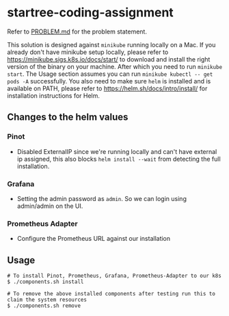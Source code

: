 # startree-coding-assignment

Refer to [PROBLEM.md](./PROBLEM.md) for the problem statement.

This solution is designed against `minikube` running locally on a Mac. If you already don't have minikube setup locally, please refer to https://minikube.sigs.k8s.io/docs/start/ to download and install the right version of the binary on your machine. After which you need to run `minikube start`. The Usage section assumes you can run `minikube kubectl -- get pods -A` successfully. You also need to make sure `helm` is installed and is available on PATH, please refer to https://helm.sh/docs/intro/install/ for installation instructions for Helm.

## Changes to the helm values
### Pinot
- Disabled ExternalIP since we're running locally and can't have external ip assigned, this also blocks `helm install --wait` from detecting the full installation.

### Grafana
- Setting the admin password as `admin`. So we can login using admin/admin on the UI.

### Prometheus Adapter
- Configure the Prometheus URL against our installation

## Usage

```
# To install Pinot, Prometheus, Grafana, Prometheus-Adapter to our k8s
$ ./components.sh install

# To remove the above installed components after testing run this to claim the system resources
$ ./components.sh remove
```

